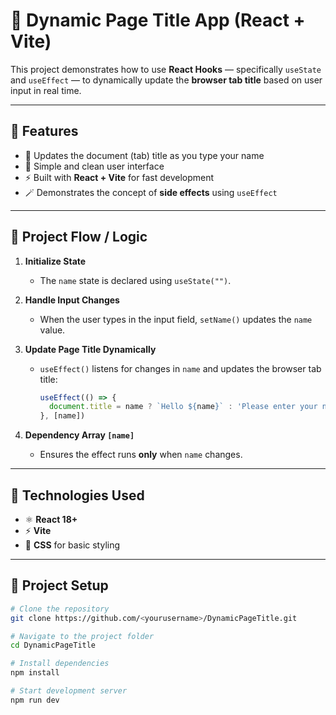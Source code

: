 # 🧠 Dynamic Page Title App (React + Vite)

This project demonstrates how to use **React Hooks** — specifically `useState` and `useEffect` — to dynamically update the **browser tab title** based on user input in real time.

---

## 🚀 Features

- 📝 Updates the document (tab) title as you type your name  
- 🎨 Simple and clean user interface  
- ⚡ Built with **React + Vite** for fast development  
- 🪄 Demonstrates the concept of **side effects** using `useEffect`

---

## 🧩 Project Flow / Logic

1. **Initialize State**  
   - The `name` state is declared using `useState("")`.

2. **Handle Input Changes**  
   - When the user types in the input field, `setName()` updates the `name` value.

3. **Update Page Title Dynamically**  
   - `useEffect()` listens for changes in `name` and updates the browser tab title:
     ```js
     useEffect(() => {
       document.title = name ? `Hello ${name}` : 'Please enter your name'
     }, [name])
     ```

4. **Dependency Array `[name]`**  
   - Ensures the effect runs **only** when `name` changes.

---

## 🧰 Technologies Used

- ⚛️ **React 18+**
- ⚡ **Vite**
- 💅 **CSS** for basic styling

---

## 📂 Project Setup

```bash
# Clone the repository
git clone https://github.com/<yourusername>/DynamicPageTitle.git

# Navigate to the project folder
cd DynamicPageTitle

# Install dependencies
npm install

# Start development server
npm run dev
